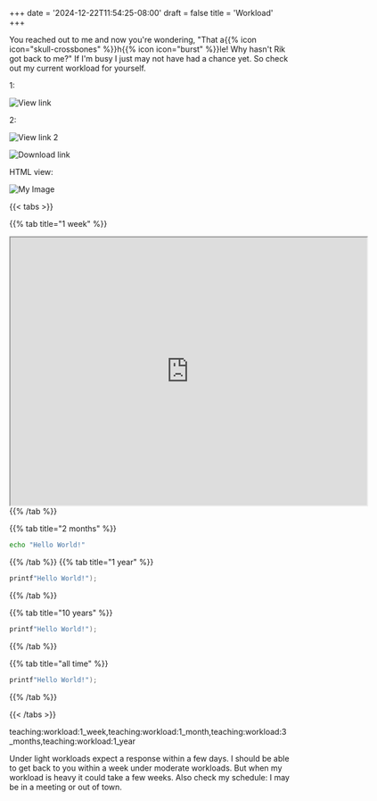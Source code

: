 +++
date = '2024-12-22T11:54:25-08:00'
draft = false
title = 'Workload'
+++


You reached out to me and now you're wondering, "That a{{% icon icon="skull-crossbones" %}}h{{% icon icon="burst" %}}le! Why hasn't Rik got back to me?"  If I'm busy I just may not have had a chance yet.  So check out my current workload for yourself.

1: 

![View link](https://drive.google.com/uc?export=view&id=10OjnUTLgN2oJVSwtxKNhNCpumJW4P038)

2:

![View link 2](https://drive.google.com/file/d/10OjnUTLgN2oJVSwtxKNhNCpumJW4P038/preview)

![Download link](https://drive.google.com/uc?export=download&id=10OjnUTLgN2oJVSwtxKNhNCpumJW4P038)

HTML view:

<img src="https://drive.google.com/uc?export=view&id=10OjnUTLgN2oJVSwtxKNhNCpumJW4P038" alt="My Image" />

{{< tabs >}}

{{% tab title="1 week" %}}
<iframe src="https://drive.google.com/file/d/10OjnUTLgN2oJVSwtxKNhNCpumJW4P038/preview" width="640" height="480" allow="autoplay"></iframe>
{{% /tab %}}

{{% tab title="2 months" %}}
```bash
echo "Hello World!"
```
{{% /tab %}}
{{% tab title="1 year" %}}
```c
printf"Hello World!");
```
{{% /tab %}}

{{% tab title="10 years" %}}
```c
printf"Hello World!");
```
{{% /tab %}}

{{% tab title="all time" %}}
```c
printf"Hello World!");
```
{{% /tab %}}

{{< /tabs >}}

teaching:workload:1_week,teaching:workload:1_month,teaching:workload:3_months,teaching:workload:1_year

Under light workloads expect a response within a few days.  I should be able to get back to you within a week under moderate workloads.  But when my workload is heavy it could take a few weeks.  Also check my schedule: I may be in a meeting or out of town.
